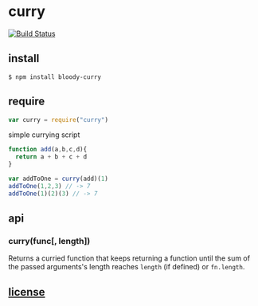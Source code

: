 # curry

[![Build Status](https://travis-ci.org/bloodyowl/curry.png?branch=master)](https://travis-ci.org/bloodyowl/curry)

## install

```console
$ npm install bloody-curry
```

## require

```javascript
var curry = require("curry")
```

simple currying script

```javascript
function add(a,b,c,d){
  return a + b + c + d
}

var addToOne = curry(add)(1)
addToOne(1,2,3) // -> 7
addToOne(1)(2)(3) // -> 7
```

## api

### curry(func[, length])

Returns a curried function that keeps returning a function until the sum of
the passed arguments's length reaches `length` (if defined) or `fn.length`.

## [license](LICENSE.md)
